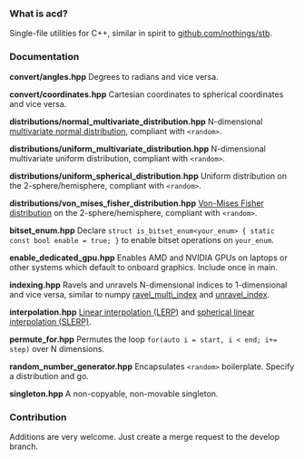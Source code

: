 ### What is acd?
Single-file utilities for C++, similar in spirit to [github.com/nothings/stb](https://github.com/nothings/stb).

### Documentation

**convert/angles.hpp** 
Degrees to radians and vice versa.

**convert/coordinates.hpp**
Cartesian coordinates to spherical coordinates and vice versa.

**distributions/normal_multivariate_distribution.hpp**
N-dimensional [multivariate normal distribution](https://en.wikipedia.org/wiki/Multivariate_normal_distribution), compliant with `<random>`.

**distributions/uniform_multivariate_distribution.hpp**
N-dimensional multivariate uniform distribution, compliant with `<random>`.

**distributions/uniform_spherical_distribution.hpp**
Uniform distribution on the 2-sphere/hemisphere, compliant with `<random>`.

**distributions/von_mises_fisher_distribution.hpp**
[Von-Mises Fisher distribution](https://en.wikipedia.org/wiki/Von_Mises%E2%80%93Fisher_distribution) on the 2-sphere/hemisphere, compliant with `<random>`.

**bitset_enum.hpp**
Declare `struct is_bitset_enum<your_enum> { static const bool enable = true; }` to enable bitset operations on `your_enum`.

**enable_dedicated_gpu.hpp**
Enables AMD and NVIDIA GPUs on laptops or other systems which default to onboard graphics. Include once in main.

**indexing.hpp**
Ravels and unravels N-dimensional indices to 1-dimensional and vice versa, similar to numpy [ravel_multi_index](https://docs.scipy.org/doc/numpy-1.15.1/reference/generated/numpy.ravel_multi_index.html) and [unravel_index](https://docs.scipy.org/doc/numpy-1.15.0/reference/generated/numpy.unravel_index.html).

**interpolation.hpp**
[Linear interpolation (LERP)](https://en.wikipedia.org/wiki/Linear_interpolation) and [spherical linear interpolation (SLERP)](https://en.wikipedia.org/wiki/Slerp).

**permute_for.hpp**
Permutes the loop `for(auto i = start, i < end; i+= step)` over N dimensions.

**random_number_generator.hpp**
Encapsulates `<random>` boilerplate. Specify a distribution and go.

**singleton.hpp**
A non-copyable, non-movable singleton.

### Contribution
Additions are very welcome. Just create a merge request to the develop branch.